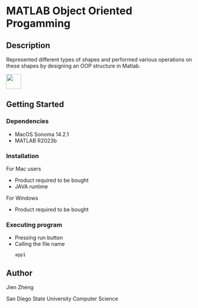 # MATLAB Object Oriented Progamming

## Description

Represented different types of shapes and performed various operations on these shapes by designing an OOP structure in Matlab.

<code><img height="40" src="https://upload.wikimedia.org/wikipedia/commons/2/21/Matlab_Logo.png"></code>

## Getting Started

### Dependencies

* MacOS Sonoma 14.2.1
* MATLAB R2023b

### Installation

For Mac users
* Product required to be bought
* JAVA runtime

For Windows
* Product required to be bought

### Executing program

* Pressing run button
* Calling the file name
  ```
  app1
  ```

## Author

Jien Zheng

San Diego State University Computer Science
